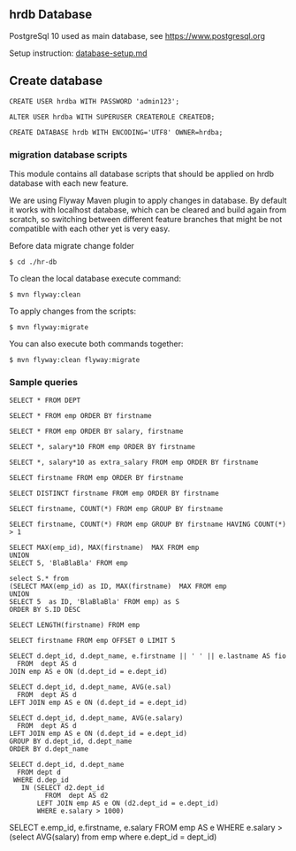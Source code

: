 ## hrdb Database ##

PostgreSql 10 used as main database, see https://www.postgresql.org

Setup instruction: [database-setup.md](database-setup.md) 


## Create database

    CREATE USER hrdba WITH PASSWORD 'admin123';
    
    ALTER USER hrdba WITH SUPERUSER CREATEROLE CREATEDB;
    
    CREATE DATABASE hrdb WITH ENCODING='UTF8' OWNER=hrdba;
    

### migration database scripts

This module contains all database scripts that should be applied on hrdb database with each new feature.  

We are using Flyway Maven plugin to apply changes in database.
By default it works with localhost database, which can be cleared and build again from scratch, so switching between different feature branches that might be not compatible with each other yet is very easy.

Before data migrate change folder

    $ cd ./hr-db

To clean the local database execute command:

    $ mvn flyway:clean

To apply changes from the scripts:

    $ mvn flyway:migrate

You can also execute both commands together:

    $ mvn flyway:clean flyway:migrate
    
    
### Sample queries

    SELECT * FROM DEPT
    
    SELECT * FROM emp ORDER BY firstname
    
    SELECT * FROM emp ORDER BY salary, firstname
    
    SELECT *, salary*10 FROM emp ORDER BY firstname
    
    SELECT *, salary*10 as extra_salary FROM emp ORDER BY firstname
    
    SELECT firstname FROM emp ORDER BY firstname
    
    SELECT DISTINCT firstname FROM emp ORDER BY firstname
    
    SELECT firstname, COUNT(*) FROM emp GROUP BY firstname
    
    SELECT firstname, COUNT(*) FROM emp GROUP BY firstname HAVING COUNT(*) > 1
    
    SELECT MAX(emp_id), MAX(firstname)  MAX FROM emp
    UNION 
    SELECT 5, 'BlaBlaBla' FROM emp
    
    select S.* from
    (SELECT MAX(emp_id) as ID, MAX(firstname)  MAX FROM emp
    UNION
    SELECT 5  as ID, 'BlaBlaBla' FROM emp) as S
    ORDER BY S.ID DESC
    
    SELECT LENGTH(firstname) FROM emp
    
    SELECT firstname FROM emp OFFSET 0 LIMIT 5
    
    SELECT d.dept_id, d.dept_name, e.firstname || ' ' || e.lastname AS fio 
      FROM  dept AS d
    JOIN emp AS e ON (d.dept_id = e.dept_id)
    
    SELECT d.dept_id, d.dept_name, AVG(e.sal)
      FROM  dept AS d
    LEFT JOIN emp AS e ON (d.dept_id = e.dept_id)
    
    SELECT d.dept_id, d.dept_name, AVG(e.salary)
      FROM  dept AS d
    LEFT JOIN emp AS e ON (d.dept_id = e.dept_id)
    GROUP BY d.dept_id, d.dept_name
    ORDER BY d.dept_name

    SELECT d.dept_id, d.dept_name
      FROM dept d
     WHERE d.dep_id 
       IN (SELECT d2.dept_id
             FROM  dept AS d2
           LEFT JOIN emp AS e ON (d2.dept_id = e.dept_id)
           WHERE e.salary > 1000)
           
   SELECT e.emp_id, e.firstname, e.salary
   FROM  emp AS e
   WHERE e.salary > (select AVG(salary) from emp
     where e.dept_id = dept_id)        
           
           
        
    
    